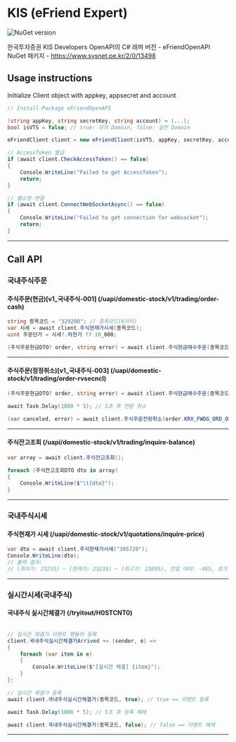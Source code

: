 # KIS (eFriend Expert)

![NuGet version](https://img.shields.io/nuget/v/eFriendOpenAPI)

한국투자증권 KIS Developers OpenAPI의 C# 래퍼 버전 - eFriendOpenAPI NuGet 패키지 - https://www.sysnet.pe.kr/2/0/13498

## Usage instructions
Initialize Client object with appkey, appsecret and account

``` cs
// Install-Package eFriendOpenAPI

(string appKey, string secretKey, string account) = (...);
bool isVTS = false; // true: 모의 Domain, false: 실전 Domain

eFriendClient client = new eFriendClient(isVTS, appKey, secretKey, account);

// AccessToken 발급
if (await client.CheckAccessToken() == false)
{
    Console.WriteLine("Failed to get AccessToken");
    return;
}

// 웹소켓 연결
if (await client.ConnectWebSocketAsync() == false)
{
    Console.WriteLine("Failed to get connection for websocket");
    return;
}
```
***

## Call API

### 국내주식주문

#### 주식주문(현금)[v1_국내주식-001] (/uapi/domestic-stock/v1/trading/order-cash)

``` cs
string 종목코드 = "329200"; // 종목코드(6자리)
var 시세 = await client.주식현재가시세(종목코드);
uint 주문단가 = 시세?.하한가 ?? 10_000;

(주식주문현금DTO? order, string error) = await client.주식현금매수주문(종목코드, /*주문수량*/ 1, /*지정가*/ "00", 주문단가);
```
***

#### 주식주문(정정취소)[v1_국내주식-003] (/uapi/domestic-stock/v1/trading/order-rvsecncl)

``` cs
(주식주문현금DTO? order, string error) = await client.주식현금매수주문(종목코드, /*주문수량*/ 1, /*지정가*/ "00", 주문단가);

await Task.Delay(1000 * 5); // 5초 후 전량 취소

(var canceled, error) = await client.주식주문전량취소(order.KRX_FWDG_ORD_ORGNO, order.ODNO);
```
***

#### 주식잔고조회 (/uapi/domestic-stock/v1/trading/inquire-balance)

``` cs
var array = await client.주식잔고조회();

foreach (주식잔고조회DTO dto in array)
{
    Console.WriteLine($"\t{dto}");
}
```
***

### 국내주식시세
#### 주식현재가 시세 (/uapi/domestic-stock/v1/quotations/inquire-price)
``` cs
var dto = await client.주식현재가시세("305720");
Console.WriteLine(dto);
// 출력 결과:
// (최저가: 23235) ~ (현재가: 23235) ~ (최고가: 23895), 전일 대비: -465, 호가 단위: 5, (305720, ETF)
```
***

### 실시간시세(국내주식)
#### 국내주식 실시간체결가 (/tryitout/H0STCNT0)
``` cs

// 실시간 체결가 이벤트 핸들러 등록
client.국내주식실시간체결가Arrived += (sender, e) =>
{
    foreach (var item in e)
    {
        Console.WriteLine($"[실시간 체결] {item}");
    }
};

// 실시간 체결가 등록
await client.국내주식실시간체결가(종목코드, true); // true == 이벤트 등록

await Task.Delay(1000 * 5); // 5초 후 등록 해제

await client.국내주식실시간체결가(종목코드, false); // false == 이벤트 해제
```
***
